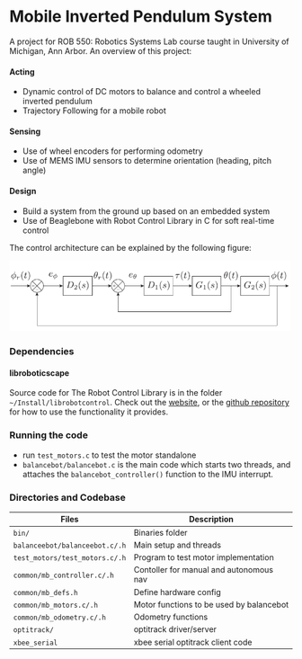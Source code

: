 # Mobile Inverted Pendulum System

A project for ROB 550: Robotics Systems Lab course taught in University of Michigan, Ann Arbor. An overview of this project:
#### Acting
- Dynamic control of DC motors to balance and control a wheeled inverted pendulum
- Trajectory Following for a mobile robot

#### Sensing 
- Use of wheel encoders for performing odometry
- Use of MEMS IMU sensors to determine orientation (heading, pitch angle)

#### Design
- Build a system from the ground up based on an embedded system
- Use of Beaglebone with Robot Control Library in C for soft real-time control


The control architecture can be explained by the following figure:

<img src="fullcontrol.png" width="500">

### Dependencies
#### libroboticscape
Source code for The Robot Control Library is in the folder `~/Install/librobotcontrol`. Check out the [website](http://strawsondesign.com/docs/librobotcontrol/index.html), or the [github repository](https://github.com/StrawsonDesign/librobotcontrol) for how to use the functionality it provides.


### Running the code
- run `test_motors.c` to test the motor standalone
- `balancebot/balancebot.c` is the main code which starts two threads, and attaches the `balancebot_controller()` function to the IMU interrupt.

### Directories and Codebase 

| Files                             | Description   |
| -------------                     | -------------  |
| `bin/`                            | Binaries folder  |
| `balanceebot/balanceebot.c/.h`    | Main setup and threads |
| `test_motors/test_motors.c/.h`    | Program to test motor implementation|
| `common/mb_controller.c/.h `      | Contoller for manual and autonomous nav |
| `common/mb_defs.h  `              | Define hardware config|
| `common/mb_motors.c/.h  `         | Motor functions to be used by balancebot|
| `common/mb_odometry.c/.h	`       | Odometry functions|
| `optitrack/`                      | optitrack driver/server|
| `xbee_serial`                     | xbee serial optitrack client code|
